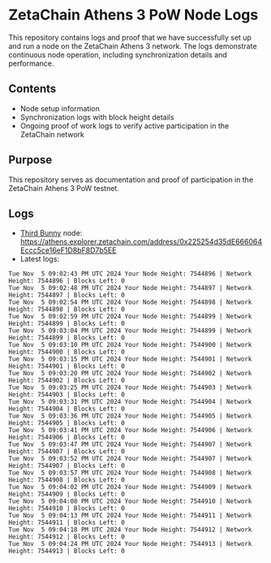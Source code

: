 # ZetaChain Athens 3 PoW Node Logs
This repository contains logs and proof that we have successfully set up and run a node on the ZetaChain Athens 3 network. The logs demonstrate continuous node operation, including synchronization details and performance.

## Contents
- Node setup information
- Synchronization logs with block height details
- Ongoing proof of work logs to verify active participation in the ZetaChain network

## Purpose
This repository serves as documentation and proof of participation in the ZetaChain Athens 3 PoW testnet.

## Logs

- [Third Bunny](https://thirdbunny.xyz/) node: https://athens.explorer.zetachain.com/address/0x225254d35dE666064Eccc5ce16eF1D8bF8D7b5EE
- Latest logs:
```
Tue Nov  5 09:02:43 PM UTC 2024 Your Node Height: 7544896 | Network Height: 7544896 | Blocks Left: 0
Tue Nov  5 09:02:48 PM UTC 2024 Your Node Height: 7544897 | Network Height: 7544897 | Blocks Left: 0
Tue Nov  5 09:02:54 PM UTC 2024 Your Node Height: 7544898 | Network Height: 7544898 | Blocks Left: 0
Tue Nov  5 09:02:59 PM UTC 2024 Your Node Height: 7544899 | Network Height: 7544899 | Blocks Left: 0
Tue Nov  5 09:03:04 PM UTC 2024 Your Node Height: 7544899 | Network Height: 7544899 | Blocks Left: 0
Tue Nov  5 09:03:10 PM UTC 2024 Your Node Height: 7544900 | Network Height: 7544900 | Blocks Left: 0
Tue Nov  5 09:03:15 PM UTC 2024 Your Node Height: 7544901 | Network Height: 7544901 | Blocks Left: 0
Tue Nov  5 09:03:20 PM UTC 2024 Your Node Height: 7544902 | Network Height: 7544902 | Blocks Left: 0
Tue Nov  5 09:03:25 PM UTC 2024 Your Node Height: 7544903 | Network Height: 7544903 | Blocks Left: 0
Tue Nov  5 09:03:31 PM UTC 2024 Your Node Height: 7544904 | Network Height: 7544904 | Blocks Left: 0
Tue Nov  5 09:03:36 PM UTC 2024 Your Node Height: 7544905 | Network Height: 7544905 | Blocks Left: 0
Tue Nov  5 09:03:41 PM UTC 2024 Your Node Height: 7544906 | Network Height: 7544906 | Blocks Left: 0
Tue Nov  5 09:03:47 PM UTC 2024 Your Node Height: 7544907 | Network Height: 7544907 | Blocks Left: 0
Tue Nov  5 09:03:52 PM UTC 2024 Your Node Height: 7544907 | Network Height: 7544907 | Blocks Left: 0
Tue Nov  5 09:03:57 PM UTC 2024 Your Node Height: 7544908 | Network Height: 7544908 | Blocks Left: 0
Tue Nov  5 09:04:02 PM UTC 2024 Your Node Height: 7544909 | Network Height: 7544909 | Blocks Left: 0
Tue Nov  5 09:04:08 PM UTC 2024 Your Node Height: 7544910 | Network Height: 7544910 | Blocks Left: 0
Tue Nov  5 09:04:13 PM UTC 2024 Your Node Height: 7544911 | Network Height: 7544911 | Blocks Left: 0
Tue Nov  5 09:04:18 PM UTC 2024 Your Node Height: 7544912 | Network Height: 7544912 | Blocks Left: 0
Tue Nov  5 09:04:24 PM UTC 2024 Your Node Height: 7544913 | Network Height: 7544913 | Blocks Left: 0
```
